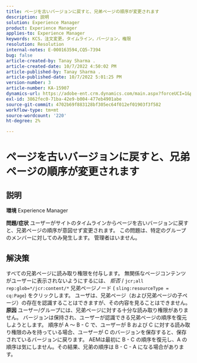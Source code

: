 ```yaml
---
title: ページを古いバージョンに戻すと、兄弟ページの順序が変更されます
description: 説明
solution: Experience Manager
product: Experience Manager
applies-to: Experience Manager
keywords: KCS，注文変更，タイムライン，バージョン，権限
resolution: Resolution
internal-notes: E-000163594,CQ5-7394
bug: false
article-created-by: Tanay Sharma .
article-created-date: 10/7/2022 4:50:02 PM
article-published-by: Tanay Sharma .
article-published-date: 10/7/2022 5:01:25 PM
version-number: 3
article-number: KA-15907
dynamics-url: https://adobe-ent.crm.dynamics.com/main.aspx?forceUCI=1&pagetype=entityrecord&etn=knowledgearticle&id=65f57811-6046-ed11-bba2-0022480868ff
exl-id: 3862fec0-71ba-42e9-b004-477eb4901abe
source-git-commit: 4702b69f883128bf305ec64f012ef01903f3f582
workflow-type: tm+mt
source-wordcount: '220'
ht-degree: 2%

---
```


# ページを古いバージョンに戻すと、兄弟ページの順序が変更されます

## 説明

<b>環境</b>
Experience Manager


<b>問題/症状</b>
ユーザーがサイトのタイムラインからページを古いバージョンに戻すと、兄弟ページの順序が意図せず変更されます。 この問題は、特定のグループのメンバーに対してのみ発生します。 管理者はいません。


## 解決策


すべての兄弟ページに読み取り権限を付与します。 無関係なページコンテンツがユーザーに表示されないようにするには、 *拒否* / `jcr;all rep:glob=*/jcr:content/*` 兄弟ページノード ( `sling:resourceType = cq:Page`) をクリックします。 ユーザは、兄弟ページ（および兄弟ページの子ページ）の存在を認識することはできますが、その内容を見ることはできません。
<b>原因</b>
ユーザー/グループには、兄弟ページに対する十分な読み取り権限がありません。 バージョンは保持され、ユーザーが認識できる兄弟ページの順序を復元しようとします。 順序が A ～ B - C で、ユーザーが B および C に対する読み取り権限のみを持っている場合、ユーザーが C のバージョンを保存すると、保存されているバージョンに戻ります。 AEMは最初に B - C の順序を復元し、A の順序は気にしません。その結果、兄弟の順序は B - C - A になる場合があります。
